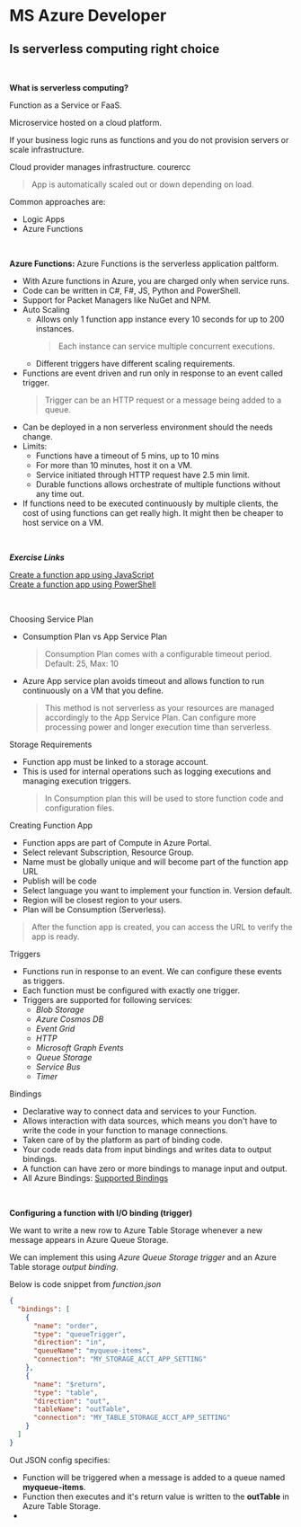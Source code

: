 # MS Azure Developer

## **Is serverless computing right choice**

<br>

**What is serverless computing?**

Function as a Service or FaaS.

Microservice hosted on a cloud platform.

If your business logic runs as functions and you do not provision servers or scale infrastructure.

Cloud provider manages infrastructure.
courercc

> App is automatically scaled out or down depending on load.

Common approaches are:

- Logic Apps
- Azure Functions

<br>

**Azure Functions:**
Azure Functions is the serverless application paltform.

- With Azure functions in Azure, you are charged only when service runs.
- Code can be written in C#, F#, JS, Python and PowerShell.
- Support for Packet Managers like NuGet and NPM.
- Auto Scaling
  - Allows only 1 function app instance every 10 seconds for up to 200 instances.
    > Each instance can service multiple concurrent executions.
  - Different triggers have different scaling requirements.
- Functions are event driven and run only in response to an event called trigger.
  > Trigger can be an HTTP request or a message being added to a queue.
- Can be deployed in a non serverless environment should the needs change.
- Limits:
  - Functions have a timeout of 5 mins, up to 10 mins
  - For more than 10 minutes, host it on a VM.
  - Service initiated through HTTP request have 2.5 min limit.
  - Durable functions allows orchestrate of multiple functions without any time out.
- If functions need to be executed continuously by multiple clients, the cost of using functions can get really high. It might then be cheaper to host service on a VM.

<br>

_**Exercise Links**_

[Create a function app using JavaScript](https://docs.microsoft.com/en-us/learn/modules/create-serverless-logic-with-azure-functions/3-create-an-azure-functions-app-in-the-azure-portal?pivots=javascript)  
[Create a function app using PowerShell](https://docs.microsoft.com/en-us/learn/modules/create-serverless-logic-with-azure-functions/3-create-an-azure-functions-app-in-the-azure-portal?pivots=powershell)

<br>

Choosing Service Plan

- Consumption Plan vs App Service Plan
  > Consumption Plan comes with a configurable timeout period. Default: 25, Max: 10
- Azure App service plan avoids timeout and allows function to run continuously on a VM that you define.
  > This method is not serverless as your resources are managed accordingly to the App Service Plan. Can configure more processing power and longer execution time than serverless.

Storage Requirements

- Function app must be linked to a storage account.
- This is used for internal operations such as logging executions and managing execution triggers.
  > In Consumption plan this will be used to store function code and configuration files.

Creating Function App

- Function apps are part of Compute in Azure Portal.
- Select relevant Subscription, Resource Group.
- Name must be globally unique and will become part of the function app URL
- Publish will be code
- Select language you want to implement your function in. Version default.
- Region will be closest region to your users.
- Plan will be Consumption (Serverless).

> After the function app is created, you can access the URL to verify the app is ready.

Triggers

- Functions run in response to an event. We can configure these events as triggers.
- Each function must be configured with exactly one trigger.
- Triggers are supported for following services:
  - _Blob Storage_
  - _Azure Cosmos DB_
  - _Event Grid_
  - _HTTP_
  - _Microsoft Graph Events_
  - _Queue Storage_
  - _Service Bus_
  - _Timer_

Bindings

- Declarative way to connect data and services to your Function.
- Allows interaction with data sources, which means you don't have to write the code in your function to manage connections.
- Taken care of by the platform as part of binding code.
- Your code reads data from input bindings and writes data to output bindings.
- A function can have zero or more bindings to manage input and output.
- All Azure Bindings: [Supported Bindings](https://docs.microsoft.com/en-us/azure/azure-functions/functions-triggers-bindings#supported-bindings)

<br>

**Configuring a function with I/O binding (trigger)**

We want to write a new row to Azure Table Storage whenever a new message appears in Azure Queue Storage.

We can implement this using _Azure Queue Storage trigger_ and an Azure Table storage _output binding_.

Below is code snippet from _function.json_

```JSON
{
  "bindings": [
    {
      "name": "order",
      "type": "queueTrigger",
      "direction": "in",
      "queueName": "myqueue-items",
      "connection": "MY_STORAGE_ACCT_APP_SETTING"
    },
    {
      "name": "$return",
      "type": "table",
      "direction": "out",
      "tableName": "outTable",
      "connection": "MY_TABLE_STORAGE_ACCT_APP_SETTING"
    }
  ]
}
```

Out JSON config specifies:

- Function will be triggered when a message is added to a queue named **myqueue-items**.
- Function then executes and it's return value is written to the **outTable** in Azure Table Storage.
-
